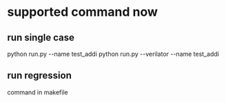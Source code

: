 # supported command now
## run single case
python run.py --name test_addi
python run.py --verilator --name test_addi

## run regression
command in makefile

